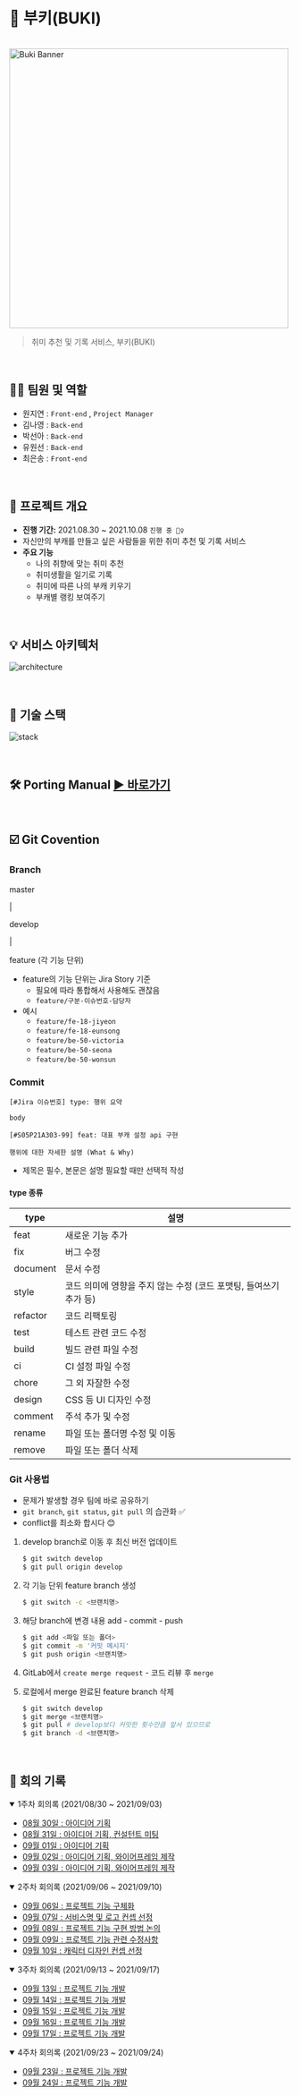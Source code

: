 # 🔮 부키(BUKI)

<br>

<img src="images/buki_banner.png" alt="Buki Banner" width="500px"/>

> 취미 추천 및 기록 서비스, 부키(BUKI)

<br>

## 🧑‍💻 팀원 및 역할

- 원지연 : `Front-end` , `Project Manager`
- 김나영 : `Back-end`
- 박선아 : `Back-end`
- 유원선 : `Back-end`
- 최은송 : `Front-end`

<br>

## 📆 프로젝트 개요

- **진행 기간:** 2021.08.30 ~ 2021.10.08  `진행 중 🏃‍♀️`
- 자신만의 부캐를 만들고 싶은 사람들을 위한 취미 추천 및 기록 서비스
- **주요 기능**
  - 나의 취향에 맞는 취미 추천
  - 취미생활을 일기로 기록
  - 취미에 따른 나의 부캐 키우기
  - 부캐별 랭킹 보여주기

<br>

## 💡 서비스 아키텍처
![architecture](./document/assets/buki_architecture.png)

<br>

## 📀 기술 스택
![stack](./document/assets/buki_stack.png)

<br>

## 🛠 Porting Manual [▶️ 바로가기](./exec/PortingManual.md)

<br>

## ☑️ Git Covention

### Branch

master

|

develop

|

feature (각 기능 단위)

- feature의 기능 단위는 Jira Story 기준
    - 필요에 따라 통합해서 사용해도 괜찮음
    - `feature/구분-이슈번호-담당자`
- 예시
    - `feature/fe-18-jiyeon`
    - `feature/fe-18-eunsong`
    - `feature/be-50-victoria`
    - `feature/be-50-seona`
    - `feature/be-50-wonsun`

### Commit

```
[#Jira 이슈번호] type: 행위 요약

body
```

```
[#S05P21A303-99] feat: 대표 부캐 설정 api 구현

행위에 대한 자세한 설명 (What & Why)
```

- 제목은 필수, 본문은 설명 필요할 때만 선택적 작성

#### type 종류

| type     | 설명                                                         |
| -------- | ------------------------------------------------------------ |
| feat     | 새로운 기능 추가                                             |
| fix      | 버그 수정                                                    |
| document     | 문서 수정                                                    |
| style    | 코드 의미에 영향을 주지 않는 수정 (코드 포맷팅, 들여쓰기 추가 등) |
| refactor | 코드 리팩토링                                                |
| test     | 테스트 관련 코드 수정                                        |
| build    | 빌드 관련 파일 수정                                          |
| ci       | CI 설정 파일 수정                                            |
| chore    | 그 외 자잘한 수정                                            |
| design   | CSS 등 UI 디자인 수정                                        |
| comment  | 주석 추가 및 수정                                            |
| rename   | 파일 또는 폴더명 수정 및 이동                                |
| remove   | 파일 또는 폴더 삭제                                          |

### Git 사용법

- 문제가 발생할 경우 팀에 바로 공유하기
- `git branch`, `git status`, `git pull` 의 습관화 ✅
- conflict를 최소화 합시다 😊

1. develop branch로 이동 후 최신 버전 업데이트

    ```bash
    $ git switch develop
    $ git pull origin develop
    ```

2. 각 기능 단위 feature branch 생성

    ```bash
    $ git switch -c <브랜치명>
    ```

3. 해당 branch에 변경 내용 add - commit - push

    ```bash
    $ git add <파일 또는 폴더>
    $ git commit -m '커밋 메시지'
    $ git push origin <브랜치명>
    ```

4. GitLab에서 `create merge request` - 코드 리뷰 후 `merge`
5. 로컬에서 merge 완료된 feature branch 삭제

    ```bash
    $ git switch develop
    $ git merge <브랜치명>
    $ git pull # develop보다 커밋한 횟수만큼 앞서 있으므로
    $ git branch -d <브랜치명>
    ```

<br>

## 📝 회의 기록

<details open>
  <summary>1주차 회의록 (2021/08/30 ~ 2021/09/03)</summary>
  <ul>
      <li><a href="./document/dev_log/20210830_회의록.md">08월 30일 : 아이디어 기획</a></li>
      <li><a href="./document/dev_log/20210831_회의록.md">08월 31일 : 아이디어 기획, 컨설턴트 미팅</a></li>
      <li><a href="./document/dev_log/20210901_회의록.md">09월 01일 : 아이디어 기획</a></li>
      <li><a href="./document/dev_log/20210902_회의록.md">09월 02일 : 아이디어 기획, 와이어프레임 제작</a></li>
      <li><a href="./document/dev_log/20210903_회의록.md">09월 03일 : 아이디어 기획, 와이어프레임 제작</a></li>
  </ul>
</details>

<details open>
  <summary>2주차 회의록 (2021/09/06 ~ 2021/09/10)</summary>
  <ul>
      <li><a href="./document/dev_log/20210906_회의록.md">09월 06일 : 프로젝트 기능 구체화</a></li>
      <li><a href="./document/dev_log/20210907_회의록.md">09월 07일 : 서비스명 및 로고 컨셉 선정</a></li>
      <li><a href="./document/dev_log/20210908_회의록.md">09월 08일 : 프로젝트 기능 구현 방법 논의</a></li>
      <li><a href="./document/dev_log/20210909_회의록.md">09월 09일 : 프로젝트 기능 관련 수정사항</a></li>
      <li><a href="./document/dev_log/20210910_회의록.md">09월 10일 : 캐릭터 디자인 컨셉 선정</a></li>
  </ul>
</details>
<details open>
  <summary>3주차 회의록 (2021/09/13 ~ 2021/09/17)</summary>
  <ul>
      <li><a href="./document/dev_log/20210913_회의록.md">09월 13일 : 프로젝트 기능 개발</a></li>
      <li><a href="./document/dev_log/20210914_회의록.md">09월 14일 : 프로젝트 기능 개발</a></li>
      <li><a href="./document/dev_log/20210915_회의록.md">09월 15일 : 프로젝트 기능 개발</a></li>
      <li><a href="./document/dev_log/20210916_회의록.md">09월 16일 : 프로젝트 기능 개발</a></li>
      <li><a href="./document/dev_log/20210917_회의록.md">09월 17일 : 프로젝트 기능 개발</a></li>
  </ul>
</details>
<details open>
  <summary>4주차 회의록 (2021/09/23 ~ 2021/09/24)</summary>
  <ul>
      <li><a href="./document/dev_log/20210923_회의록.md">09월 23일 : 프로젝트 기능 개발</a></li>
      <li><a href="./document/dev_log/20210924_회의록.md">09월 24일 : 프로젝트 기능 개발</a></li>
  </ul>
</details>
